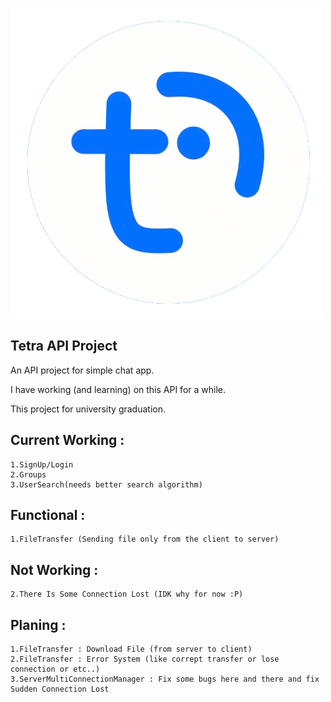 ![](logo.png)
## Tetra API Project
An API project for simple chat app.

I have working (and learning) on this API for a while.

This project for university graduation.

## Current Working :
	1.SignUp/Login
	2.Groups
	3.UserSearch(needs better search algorithm)
## Functional :
	1.FileTransfer (Sending file only from the client to server)
## Not Working :
	2.There Is Some Connection Lost (IDK why for now :P)
## Planing :
	1.FileTransfer : Download File (from server to client)
	2.FileTransfer : Error System (like corrept transfer or lose connection or etc..)
	3.ServerMultiConnectionManager : Fix some bugs here and there and fix Sudden Connection Lost